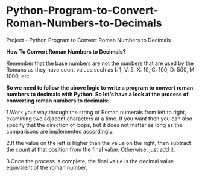 # Python-Program-to-Convert-Roman-Numbers-to-Decimals
Project - Python Program to Convert Roman Numbers to Decimals

**How To Convert Roman Numbers to Decimals?**

Remember that the base numbers are not the numbers that are used by the Romans as they have count values such as I: 1, V: 5, X: 10, C: 100, D: 500, M: 1000, etc.

**So we need to follow the above logic to write a program to convert roman numbers to decimals with Python. So let’s have a look at the process of converting roman numbers to decimals:**

1.Work your way through the string of Roman numerals from left to right, examining two adjacent characters at a time. If you want then you can also specify that the direction of loops, but it does not matter as long as the comparisons are implemented accordingly.

2.If the value on the left is higher than the value on the right, then subtract the count at that position from the final value. Otherwise, just add it.

3.Once the process is complete, the final value is the decimal value equivalent of the roman number.
